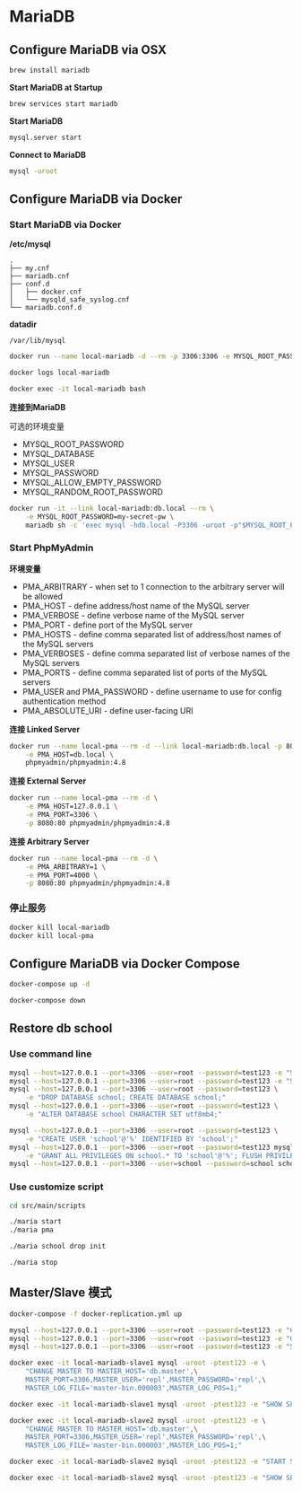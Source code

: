 # MariaDB

## Configure MariaDB via OSX

```bash
brew install mariadb
```

**Start MariaDB at Startup**

```bash
brew services start mariadb
```

**Start MariaDB**

```bash
mysql.server start
```

**Connect to MariaDB**

```bash
mysql -uroot
```

## Configure MariaDB via Docker

### Start MariaDB via Docker

**/etc/mysql**

```
.
├── my.cnf
├── mariadb.cnf
├── conf.d
│   ├── docker.cnf
│   └── mysqld_safe_syslog.cnf
└── mariadb.conf.d
```

**datadir**

`/var/lib/mysql`

```bash
docker run --name local-mariadb -d --rm -p 3306:3306 -e MYSQL_ROOT_PASSWORD=my-secret-pw mariadb/server:10.3

docker logs local-mariadb

docker exec -it local-mariadb bash
```

**连接到MariaDB**

可选的环境变量

- MYSQL_ROOT_PASSWORD
- MYSQL_DATABASE
- MYSQL_USER
- MYSQL_PASSWORD
- MYSQL_ALLOW_EMPTY_PASSWORD
- MYSQL_RANDOM_ROOT_PASSWORD

```bash
docker run -it --link local-mariadb:db.local --rm \
    -e MYSQL_ROOT_PASSWORD=my-secret-pw \
    mariadb sh -c 'exec mysql -hdb.local -P3306 -uroot -p"$MYSQL_ROOT_PASSWORD"'
```

### Start PhpMyAdmin

**环境变量**

- PMA_ARBITRARY - when set to 1 connection to the arbitrary server will be allowed
- PMA_HOST - define address/host name of the MySQL server
- PMA_VERBOSE - define verbose name of the MySQL server
- PMA_PORT - define port of the MySQL server
- PMA_HOSTS - define comma separated list of address/host names of the MySQL servers
- PMA_VERBOSES - define comma separated list of verbose names of the MySQL servers
- PMA_PORTS - define comma separated list of ports of the MySQL servers
- PMA_USER and PMA_PASSWORD - define username to use for config authentication method
- PMA_ABSOLUTE_URI - define user-facing URI

**连接 Linked Server**

```bash
docker run --name local-pma --rm -d --link local-mariadb:db.local -p 8080:80 \
    -e PMA_HOST=db.local \
    phpmyadmin/phpmyadmin:4.8
```

**连接 External Server**

```bash
docker run --name local-pma --rm -d \
    -e PMA_HOST=127.0.0.1 \
    -e PMA_PORT=3306 \
    -p 8080:80 phpmyadmin/phpmyadmin:4.8
```

**连接 Arbitrary Server**

```bash
docker run --name local-pma --rm -d \
    -e PMA_ARBITRARY=1 \
    -e PMA_PORT=4000 \
    -p 8080:80 phpmyadmin/phpmyadmin:4.8
```

### 停止服务

```bash
docker kill local-mariadb
docker kill local-pma
```

## Configure MariaDB via Docker Compose

```bash
docker-compose up -d

docker-compose down
```

## Restore db school

### Use command line

```bash
mysql --host=127.0.0.1 --port=3306 --user=root --password=test123 -e "SHOW DATABASES"
mysql --host=127.0.0.1 --port=3306 --user=root --password=test123 -e "SHOW VARIABLES LIKE 'character%'"
mysql --host=127.0.0.1 --port=3306 --user=root --password=test123 \
    -e "DROP DATABASE school; CREATE DATABASE school;"
mysql --host=127.0.0.1 --port=3306 --user=root --password=test123 \
    -e "ALTER DATABASE school CHARACTER SET utf8mb4;"

mysql --host=127.0.0.1 --port=3306 --user=root --password=test123 \
    -e "CREATE USER 'school'@'%' IDENTIFIED BY 'school';"
mysql --host=127.0.0.1 --port=3306 --user=root --password=test123 mysql \
    -e "GRANT ALL PRIVILEGES ON school.* TO 'school'@'%'; FLUSH PRIVILEGES;"
mysql --host=127.0.0.1 --port=3306 --user=school --password=school school < src/main/resources/sample_dbs/school/school.sql
```

### Use customize script

```bash
cd src/main/scripts

./maria start
./maria pma

./maria school drop init

./maria stop
```

## Master/Slave 模式

```bash
docker-compose -f docker-replication.yml up

mysql --host=127.0.0.1 --port=3306 --user=root --password=test123 -e "CREATE USER 'repl'@'%' IDENTIFIED BY 'repl';"
mysql --host=127.0.0.1 --port=3306 --user=root --password=test123 -e "GRANT REPLICATION SLAVE ON *.* TO 'repl'@'%';"
mysql --host=127.0.0.1 --port=3306 --user=root --password=test123 -e "SHOW MASTER STATUS\G"

docker exec -it local-mariadb-slave1 mysql -uroot -ptest123 -e \
    "CHANGE MASTER TO MASTER_HOST='db.master',\
    MASTER_PORT=3306,MASTER_USER='repl',MASTER_PASSWORD='repl',\
    MASTER_LOG_FILE='master-bin.000003',MASTER_LOG_POS=1;"

docker exec -it local-mariadb-slave1 mysql -uroot -ptest123 -e "SHOW SLAVE STATUS\G"

docker exec -it local-mariadb-slave2 mysql -uroot -ptest123 -e \
    "CHANGE MASTER TO MASTER_HOST='db.master',\
    MASTER_PORT=3306,MASTER_USER='repl',MASTER_PASSWORD='repl',\
    MASTER_LOG_FILE='master-bin.000003',MASTER_LOG_POS=1;"

docker exec -it local-mariadb-slave2 mysql -uroot -ptest123 -e "START SLAVE;"

docker exec -it local-mariadb-slave2 mysql -uroot -ptest123 -e "SHOW SLAVE STATUS\G"
```
